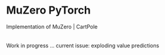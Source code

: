 # MuZero PyTorch
 Implementation of MuZero | CartPole <br><br><br>
 Work in progress ... current issue: exploding value predictions
